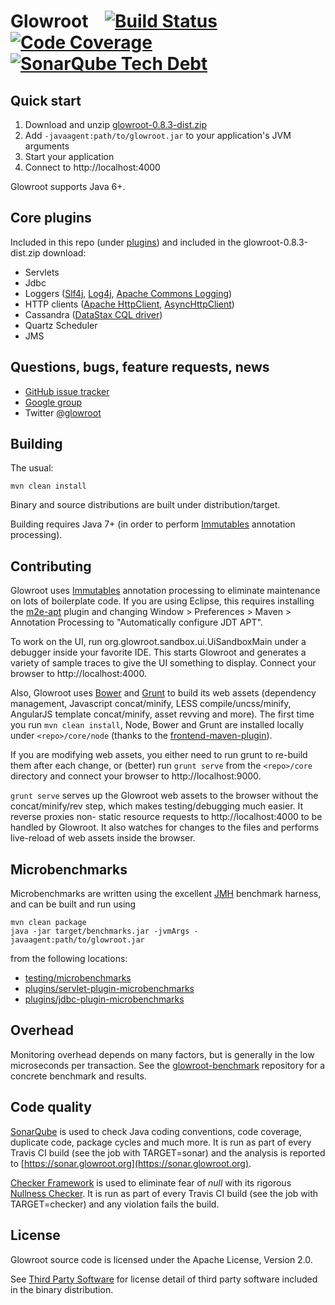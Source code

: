 Glowroot &nbsp;&nbsp; [![Build Status](https://img.shields.io/travis/glowroot/glowroot.svg)](https://travis-ci.org/glowroot/glowroot)  [![Code Coverage](https://img.shields.io/sonar/https/sonar.glowroot.org/org.glowroot:glowroot-parent/coverage.svg)](https://sonar.glowroot.org/dashboard/index?id=org.glowroot%3Aglowroot-parent) [![SonarQube Tech Debt](https://img.shields.io/sonar/https/sonar.glowroot.org/org.glowroot:glowroot-parent/tech_debt.svg)](https://sonar.glowroot.org/dashboard/index?id=org.glowroot%3Aglowroot-parent)
=========

## Quick start

1. Download and unzip [glowroot-0.8.3-dist.zip](https://github.com/glowroot/glowroot/releases/download/v0.8.3/glowroot-0.8.3-dist.zip)
2. Add `-javaagent:path/to/glowroot.jar` to your application's JVM arguments
3. Start your application
4. Connect to http://localhost:4000

Glowroot supports Java 6+.

## Core plugins

Included in this repo (under [plugins](plugins)) and included in the glowroot-0.8.3-dist.zip download:

 * Servlets
 * Jdbc
 * Loggers ([Slf4j](http://www.slf4j.org), [Log4j](http://logging.apache.org/log4j/1.2/), [Apache Commons Logging](http://commons.apache.org/proper/commons-logging/))
 * HTTP clients ([Apache HttpClient](https://hc.apache.org/httpcomponents-client-ga/), [AsyncHttpClient](https://github.com/AsyncHttpClient/async-http-client))
 * Cassandra ([DataStax CQL driver](http://datastax.github.io/java-driver/))
 * Quartz Scheduler
 * JMS

## Questions, bugs, feature requests, news

 * [GitHub issue tracker](https://github.com/glowroot/glowroot/issues)
 * [Google group](https://groups.google.com/forum/#!forum/glowroot)
 * Twitter [@glowroot](https://twitter.com/glowroot)

## Building

The usual:

    mvn clean install

Binary and source distributions are built under distribution/target.

Building requires Java 7+ (in order to perform [Immutables](https://immutables.github.io) annotation processing).

## Contributing

Glowroot uses [Immutables](https://immutables.github.io) annotation processing to eliminate maintenance on lots of boilerplate code. If you are using Eclipse, this requires installing the [m2e-apt](https://github.com/jbosstools/m2e-apt) plugin and changing Window > Preferences > Maven > Annotation Processing to "Automatically configure JDT APT".

To work on the UI, run org.glowroot.sandbox.ui.UiSandboxMain under a debugger inside your favorite IDE. This starts Glowroot and generates a variety of sample traces to give the UI something to display. Connect your browser to http://localhost:4000.

Also, Glowroot uses [Bower](http://bower.io) and [Grunt](http://gruntjs.com) to build its web assets (dependency management, Javascript concat/minify, LESS compile/uncss/minify, AngularJS template concat/minify, asset revving and more). The first time you run `mvn clean install`, Node, Bower and Grunt are installed locally under `<repo>/core/node` (thanks to the [frontend-maven-plugin](https://github.com/eirslett/frontend-maven-plugin)).

If you are modifying web assets, you either need to run grunt to re-build them after each change, or (better) run `grunt serve` from the `<repo>/core` directory and connect your browser to http://localhost:9000.

`grunt serve` serves up the Glowroot web assets to the browser without the concat/minify/rev step, which makes testing/debugging much easier. It reverse proxies non- static resource requests to http://localhost:4000 to be handled by Glowroot. It also watches for changes to the files and performs live-reload of web assets inside the browser.

## Microbenchmarks

Microbenchmarks are written using the excellent [JMH](http://openjdk.java.net/projects/code-tools/jmh/) benchmark harness, and can be built and run using

    mvn clean package
    java -jar target/benchmarks.jar -jvmArgs -javaagent:path/to/glowroot.jar

from the following locations:

* [testing/microbenchmarks](testing/microbenchmarks)
* [plugins/servlet-plugin-microbenchmarks](plugins/servlet-plugin-microbenchmarks)
* [plugins/jdbc-plugin-microbenchmarks](plugins/jdbc-plugin-microbenchmarks)

## Overhead

Monitoring overhead depends on many factors, but is generally in the low microseconds per transaction. See the [glowroot-benchmark](https://github.com/glowroot/glowroot-benchmark) repository for a concrete benchmark and results.

## Code quality

[SonarQube](http://www.sonarqube.org) is used to check Java coding conventions, code coverage, duplicate code, package cycles and much more. It is run as part of every Travis CI build (see the job with TARGET=sonar) and the analysis is reported to [https://sonar.glowroot.org](https://sonar.glowroot.org).

[Checker Framework](http://types.cs.washington.edu/checker-framework/) is used to eliminate fear of *null* with its rigorous [Nullness Checker](http://types.cs.washington.edu/checker-framework/current/checker-framework-manual.html#nullness-checker). It is run as part of every Travis CI build (see the job with TARGET=checker) and any violation fails the build.

## License

Glowroot source code is licensed under the Apache License, Version 2.0.

See [Third Party Software](https://github.com/glowroot/glowroot/wiki/Third-Party-Software) for license detail of third party software included in the binary distribution.
